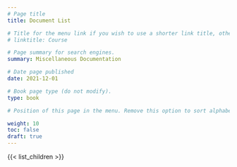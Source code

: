 ```yaml
---
# Page title
title: Document List

# Title for the menu link if you wish to use a shorter link title, otherwise remove this option.
# linktitle: Course

# Page summary for search engines.
summary: Miscellaneous Documentation

# Date page published
date: 2021-12-01

# Book page type (do not modify).
type: book

# Position of this page in the menu. Remove this option to sort alphabetically.

weight: 10
toc: false
draft: true
---
```

{{< list_children >}}
